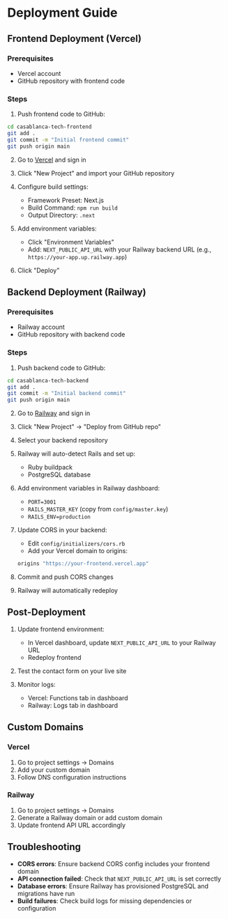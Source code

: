 # Deployment Guide

## Frontend Deployment (Vercel)

### Prerequisites
- Vercel account
- GitHub repository with frontend code

### Steps

1. Push frontend code to GitHub:
```bash
cd casablanca-tech-frontend
git add .
git commit -m "Initial frontend commit"
git push origin main
```

2. Go to [Vercel](https://vercel.com) and sign in

3. Click "New Project" and import your GitHub repository

4. Configure build settings:
   - Framework Preset: Next.js
   - Build Command: `npm run build`
   - Output Directory: `.next`

5. Add environment variables:
   - Click "Environment Variables"
   - Add: `NEXT_PUBLIC_API_URL` with your Railway backend URL (e.g., `https://your-app.up.railway.app`)

6. Click "Deploy"

## Backend Deployment (Railway)

### Prerequisites
- Railway account
- GitHub repository with backend code

### Steps

1. Push backend code to GitHub:
```bash
cd casablanca-tech-backend
git add .
git commit -m "Initial backend commit"
git push origin main
```

2. Go to [Railway](https://railway.app) and sign in

3. Click "New Project" → "Deploy from GitHub repo"

4. Select your backend repository

5. Railway will auto-detect Rails and set up:
   - Ruby buildpack
   - PostgreSQL database

6. Add environment variables in Railway dashboard:
   - `PORT=3001`
   - `RAILS_MASTER_KEY` (copy from `config/master.key`)
   - `RAILS_ENV=production`

7. Update CORS in your backend:
   - Edit `config/initializers/cors.rb`
   - Add your Vercel domain to origins:
   ```ruby
   origins "https://your-frontend.vercel.app"
   ```

8. Commit and push CORS changes

9. Railway will automatically redeploy

## Post-Deployment

1. Update frontend environment:
   - In Vercel dashboard, update `NEXT_PUBLIC_API_URL` to your Railway URL
   - Redeploy frontend

2. Test the contact form on your live site

3. Monitor logs:
   - Vercel: Functions tab in dashboard
   - Railway: Logs tab in dashboard

## Custom Domains

### Vercel
1. Go to project settings → Domains
2. Add your custom domain
3. Follow DNS configuration instructions

### Railway
1. Go to project settings → Domains
2. Generate a Railway domain or add custom domain
3. Update frontend API URL accordingly

## Troubleshooting

- **CORS errors**: Ensure backend CORS config includes your frontend domain
- **API connection failed**: Check that `NEXT_PUBLIC_API_URL` is set correctly
- **Database errors**: Ensure Railway has provisioned PostgreSQL and migrations have run
- **Build failures**: Check build logs for missing dependencies or configuration